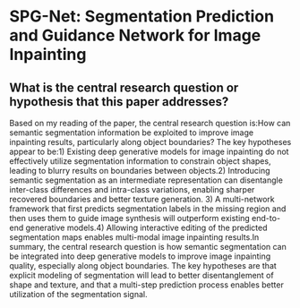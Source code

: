 # SPG-Net: Segmentation Prediction and Guidance Network for Image   Inpainting

## What is the central research question or hypothesis that this paper addresses?

Based on my reading of the paper, the central research question is:How can semantic segmentation information be exploited to improve image inpainting results, particularly along object boundaries? The key hypotheses appear to be:1) Existing deep generative models for image inpainting do not effectively utilize segmentation information to constrain object shapes, leading to blurry results on boundaries between objects.2) Introducing semantic segmentation as an intermediate representation can disentangle inter-class differences and intra-class variations, enabling sharper recovered boundaries and better texture generation. 3) A multi-network framework that first predicts segmentation labels in the missing region and then uses them to guide image synthesis will outperform existing end-to-end generative models.4) Allowing interactive editing of the predicted segmentation maps enables multi-modal image inpainting results.In summary, the central research question is how semantic segmentation can be integrated into deep generative models to improve image inpainting quality, especially along object boundaries. The key hypotheses are that explicit modeling of segmentation will lead to better disentanglement of shape and texture, and that a multi-step prediction process enables better utilization of the segmentation signal.
